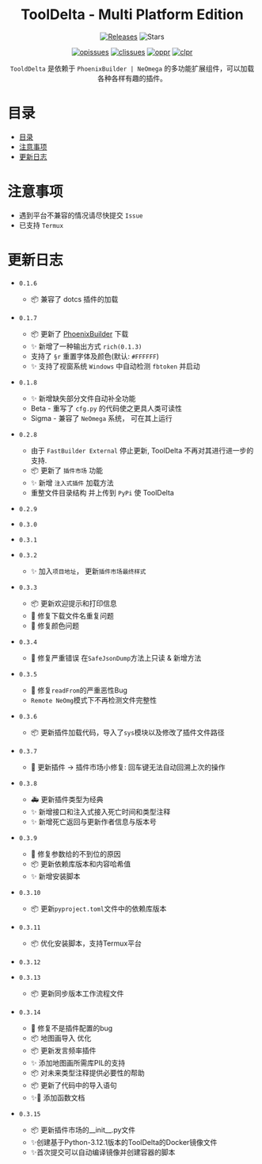 <h1 align="center">ToolDelta - Multi Platform Edition</h1>
<p align="center">
  <a href="https://github.com/SuperScript-PRC/ToolDelta/releases"><img src="https://img.shields.io/github/v/release/SuperScript-PRC/ToolDelta?display_name=tag&sort=semver" alt="Releases"></a>
  <img src="https://img.shields.io/github/stars/SuperScript-PRC/ToolDelta.svg?style=falt" alt="Stars">
</p>

<p align="center">
  <a href="https://github.com/SuperScript-PRC/ToolDelta/issues"><img src="https://img.shields.io/github/issues/SuperScript-PRC/ToolDelta.svg?style=flat" alt="opissues"></a>
  <a href="https://github.com/SuperScript-PRC/ToolDelta/issues?q=is%3Aissue+is%3Aclosed"><img src="https://img.shields.io/github/issues-closed/SuperScript-PRC/ToolDelta.svg?style=flat&color=success" alt="clissues"></a>
  <a href="https://github.com/SuperScript-PRC/ToolDelta/pulls"><img src="https://img.shields.io/github/issues-pr/SuperScript-PRC/ToolDelta.svg?style=falt" alt="oppr"></a>
  <a href="https://github.com/SuperScript-PRC/ToolDelta/pulls?q=is%3Apr+is%3Aclosed"><img src="https://img.shields.io/github/issues-pr-closed/SuperScript-PRC/ToolDelta.svg?style=flat&color=success" alt="clpr"></a>
</p>

<p align="center">
  <code>TooldDelta</code> 是依赖于 <code>PhoenixBuilder | NeOmega</code> 的多功能扩展组件，可以加载各种各样有趣的插件。
</p>

# 目录

- [目录](#目录)
- [注意事项](#注意事项)
- [更新日志](#更新日志)

# 注意事项

- 遇到平台不兼容的情况请尽快提交 `Issue`
- 已支持 `Termux`

# 更新日志

- `0.1.6`

  * 📦 兼容了 dotcs 插件的加载
- `0.1.7`

  * 📦 更新了 [PhoenixBuilder](https://github.com/LNSSPsd/PhoenixBuilder) 下载
  * ✨ 新增了一种输出方式 `rich(0.1.3)`
  * 支持了 `§r` 重置字体及颜色(默认: `#FFFFFF`)
  * ✨ 支持了视窗系统 `Windows` 中自动检测 `fbtoken` 并启动
- `0.1.8`

  * ✨ 新增缺失部分文件自动补全功能
  * Beta - 重写了 `cfg.py` 的代码使之更具人类可读性
  * Sigma - 兼容了 `NeOmega` 系统， 可在其上运行
- `0.2.8`

  * 由于 `FastBuilder External` 停止更新, ToolDelta 不再对其进行进一步的支持.
  * 📦 更新了 `插件市场` 功能
  * ✨ 新增 `注入式插件` 加载方法
  * 重整文件目录结构 并上传到 `PyPi` 使 ToolDelta
- `0.2.9`
- `0.3.0`
- `0.3.1`

* `0.3.2`

  * ✨ 加入`项目地址`， 更新`插件市场最终样式`
* `0.3.3`

  * 📦 更新欢迎提示和打印信息
  * 🐛 修复下载文件名重复问题
  * 🐛 修复颜色问题
* `0.3.4`

  * 🐛 修复严重错误 在`SafeJsonDump`方法上只读 & 新增方法
* `0.3.5`

  * 🐛 修复`readFrom`的严重恶性Bug
  * `Remote NeOmg`模式下不再检测文件完整性
* `0.3.6`

  * 📦 更新插件加载代码，导入了`sys`模块以及修改了插件文件路径
* `0.3.7`

  * 🐛 更新插件 -> 插件市场小修复: 回车键无法自动回溯上次的操作
* `0.3.8`

  * 🚑 更新插件类型为经典
  * ✨ 新增接口和注入式接入死亡时间和类型注释
  * ✨ 新增死亡返回与更新作者信息与版本号
* `0.3.9`

  * 🐛 修复参数给的不到位的原因
  * 📦 更新依赖库版本和内容哈希值
  * ✨ 新增安装脚本
* `0.3.10`

  * 📦 更新`pyproject.toml`文件中的依赖库版本
* `0.3.11`

  * 📦 优化安装脚本，支持Termux平台
* `0.3.12`
* `0.3.13`

  * 📦 更新同步版本工作流程文件
* `0.3.14`

  * 🐛 修复不是插件配置的bug
  * 📦 地图画导入 优化
  * 📦 更新发言频率插件
  * ✨ 添加地图画所需库PIL的支持
  * 📦 对未来类型注释提供必要性的帮助
  * 📦 更新了代码中的导入语句
  * ✨📖 添加函数文档
* `0.3.15`
  * 📦 更新插件市场的__init__.py文件
  * ✨创建基于Python-3.12.1版本的ToolDelta的Docker镜像文件
  * ✨首次提交可以自动编译镜像并创建容器的脚本
